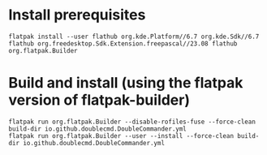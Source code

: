 # Install prerequisites
```
flatpak install --user flathub org.kde.Platform//6.7 org.kde.Sdk//6.7 flathub org.freedesktop.Sdk.Extension.freepascal//23.08 flathub org.flatpak.Builder
```
# Build and install (using the flatpak version of flatpak-builder)
```
flatpak run org.flatpak.Builder --disable-rofiles-fuse --force-clean build-dir io.github.doublecmd.DoubleCommander.yml
flatpak run org.flatpak.Builder --user --install --force-clean build-dir io.github.doublecmd.DoubleCommander.yml
```
